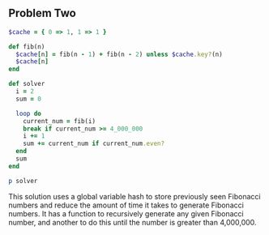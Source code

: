 ## Problem Two

```ruby
$cache = { 0 => 1, 1 => 1 }

def fib(n)
  $cache[n] = fib(n - 1) + fib(n - 2) unless $cache.key?(n)
  $cache[n]
end

def solver
  i = 2
  sum = 0

  loop do
    current_num = fib(i)
    break if current_num >= 4_000_000
    i += 1
    sum += current_num if current_num.even?
  end
  sum
end

p solver
```

This solution uses a global variable hash to store previously seen Fibonacci numbers and reduce the amount of time it takes to generate Fibonacci numbers. It has a function to recursively generate any given Fibonacci number, and another to do this until the number is greater than 4,000,000. 
